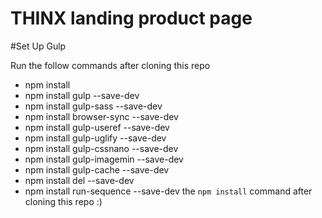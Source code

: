 # THINX landing product page

#Set Up Gulp

Run the follow commands after cloning this repo

- npm install
- npm install gulp --save-dev
- npm install gulp-sass --save-dev
- npm install browser-sync --save-dev
- npm install gulp-useref --save-dev
- npm install gulp-uglify --save-dev
- npm install gulp-cssnano --save-dev
- npm install gulp-imagemin --save-dev
- npm install gulp-cache --save-dev
- npm install del --save-dev
- npm install run-sequence --save-dev the `npm install` command after cloning this repo :)
